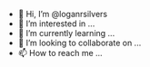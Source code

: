 - 👋 Hi, I’m @loganrsilvers
- 👀 I’m interested in ...
- 🌱 I’m currently learning ...
- 💞️ I’m looking to collaborate on ...
- 📫 How to reach me ...

<!---
loganrsilvers/loganrsilvers is a ✨ special ✨ repository because its `README.md` (this file) appears on your GitHub profile.
You can click the Preview link to take a look at your changes.
--->
